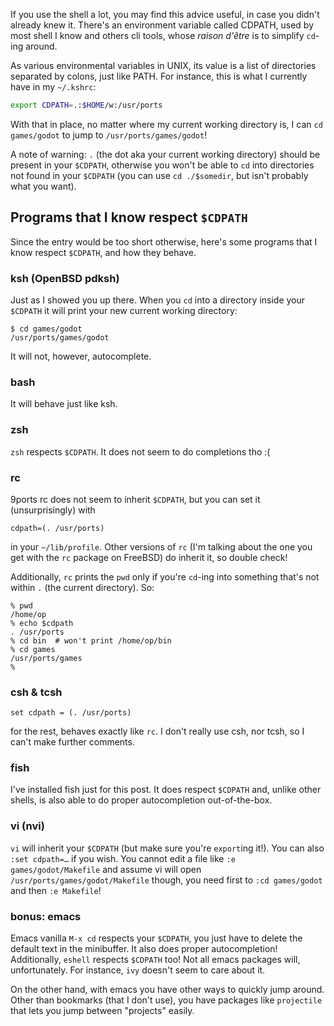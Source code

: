 If you use the shell a lot, you may find this advice useful, in case
you didn't already knew it.  There's an environment variable called
CDPATH, used by most shell I know and others cli tools, whose *raison
d'être* is to simplify `cd`-ing around.

As various environmental variables in UNIX, its value is a list of
directories separated by colons, just like PATH.  For instance, this
is what I currently have in my `~/.kshrc`:

```sh
export CDPATH=.:$HOME/w:/usr/ports
```

With that in place, no matter where my current working directory is, I
can `cd games/godot` to jump to `/usr/ports/games/godot`!

A note of warning: `.` (the dot aka your current working directory)
should be present in your `$CDPATH`, otherwise you won't be able to
`cd` into directories not found in your `$CDPATH` (you can use `cd
./$somedir`, but isn't probably what you want).

## Programs that I know respect `$CDPATH`

Since the entry would be too short otherwise, here's some programs
that I know respect `$CDPATH`, and how they behave.

### ksh (OpenBSD pdksh)

Just as I showed you up there.  When you `cd` into a directory inside
your `$CDPATH` it will print your new current working directory:

	$ cd games/godot
	/usr/ports/games/godot

It will not, however, autocomplete.

### bash

It will behave just like ksh.

### zsh

`zsh` respects `$CDPATH`.  It does not seem to do completions tho :(

### rc

9ports rc does not seem to inherit `$CDPATH`, but you can set it
(unsurprisingly) with

	cdpath=(. /usr/ports)

in your `~/lib/profile`. Other versions of `rc` (I'm talking about the
one you get with the `rc` package on FreeBSD) do inherit it, so double
check!

Additionally, `rc` prints the `pwd` only if you're `cd`-ing into
something that's not within `.` (the current directory).  So:

	% pwd
	/home/op
	% echo $cdpath
	. /usr/ports
	% cd bin  # won't print /home/op/bin
	% cd games
	/usr/ports/games
	%

### csh & tcsh

	set cdpath = (. /usr/ports)

for the rest, behaves exactly like `rc`.  I don't really use csh, nor
tcsh, so I can't make further comments.

### fish

I've installed fish just for this post.  It does respect `$CDPATH`
and, unlike other shells, is also able to do proper autocompletion
out-of-the-box.

### vi (nvi)

`vi` will inherit your `$CDPATH` (but make sure you're `export`ing
it!).  You can also `:set cdpath=…` if you wish.  You cannot edit a
file like `:e games/godot/Makefile` and assume vi will open
`/usr/ports/games/godot/Makefile` though, you need first to `:cd
games/godot` and then `:e Makefile`!

### bonus: emacs

Emacs vanilla `M-x cd` respects your `$CDPATH`, you just have to
delete the default text in the minibuffer.  It also does proper
autocompletion!  Additionally, `eshell` respects `$CDPATH` too! Not
all emacs packages will, unfortunately.  For instance, `ivy` doesn't
seem to care about it.

On the other hand, with emacs you have other ways to quickly jump
around.  Other than bookmarks (that I don't use), you have packages
like `projectile` that lets you jump between "projects" easily.
